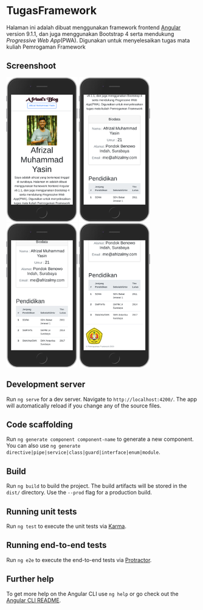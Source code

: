 # TugasFramework

 Halaman ini adalah dibuat menggunakan framework frontend [Angular](https://github.com/angular/angular-cli) version 9.1.1, 
    dan juga menggunakan Bootstrap 4 serta mendukung <i>Progressive Web App</i>(PWA).
    Digunakan untuk menyelesaikan tugas mata kuliah Pemrogaman Framework

## Screenshoot

<img src="ss/1.png" height="380"> <img src="ss/2.png" height="380">
<img src="ss/3.png" height="380"> <img src="ss/4.png" height="380">

## Development server

Run `ng serve` for a dev server. Navigate to `http://localhost:4200/`. The app will automatically reload if you change any of the source files.

## Code scaffolding

Run `ng generate component component-name` to generate a new component. You can also use `ng generate directive|pipe|service|class|guard|interface|enum|module`.

## Build

Run `ng build` to build the project. The build artifacts will be stored in the `dist/` directory. Use the `--prod` flag for a production build.

## Running unit tests

Run `ng test` to execute the unit tests via [Karma](https://karma-runner.github.io).

## Running end-to-end tests

Run `ng e2e` to execute the end-to-end tests via [Protractor](http://www.protractortest.org/).

## Further help

To get more help on the Angular CLI use `ng help` or go check out the [Angular CLI README](https://github.com/angular/angular-cli/blob/master/README.md).
